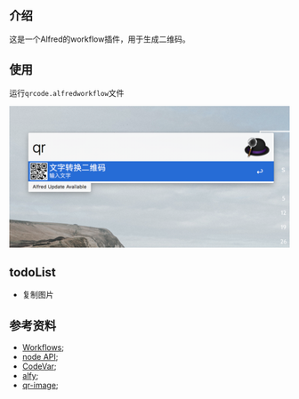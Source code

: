 ## 介绍
这是一个Alfred的workflow插件，用于生成二维码。


## 使用
运行`qrcode.alfredworkflow`文件

![使用图片](./use.png)

## todoList
* 复制图片


## 参考资料
* [Workflows](https://www.alfredapp.com/help/workflows/);
* [node API](http://nodejs.cn/api/);
* [CodeVar](https://github.com/xudaolong/CodeVar);
* [alfy](https://github.com/sindresorhus/alfy);
* [qr-image](https://github.com/alexeyten/qr-image);
